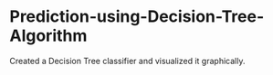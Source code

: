 # Prediction-using-Decision-Tree-Algorithm
Created a Decision Tree classifier and visualized it graphically.
